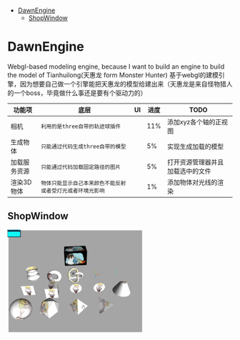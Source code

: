 <!-- TOC -->

- [DawnEngine](#dawnengine)
  - [ShopWindow](#shopwindow)

<!-- /TOC -->
# DawnEngine
Webgl-based modeling engine, because I want to build an engine to build the model of Tianhuilong(天惠龙 form Monster Hunter)
基于webgl的建模引擎，因为想要自己做一个引擎能把天惠龙的模型给建出来（天惠龙是来自怪物猎人的一个boss，毕竟做什么事还是要有个驱动力的）


| 功能项       | 底层                                                       | UI  | 进度 | TODO                             |
| ------------ | ---------------------------------------------------------- | --- | ---- | -------------------------------- |
| 相机         | `利用的是three自带的轨迹球插件`                            | ` ` | 11%  | 添加xyz各个轴的正视图            |
| 生成物体     | `只能通过代码生成three自带的模型`                          | ` ` | 5%   | 实现生成加载的模型               |
| 加载服务资源 | `只能通过代码加载固定路径的图片`                           | ` ` | 5%   | 打开资源管理器并且加载选中的文件 |
| 渲染3D物体   | `物体只能显示自己本来颜色不能反射或者受灯光或者环境光影响` | ` ` | 1%   | 添加物体对光线的渲染             |

## ShopWindow

<img src="https://github.com/1091515459/DawnEngine/blob/main/shopwindow/%E5%BD%95%E5%88%B6_2020_12_01_08_36_57_7.gif" width="60%" height="60%">
